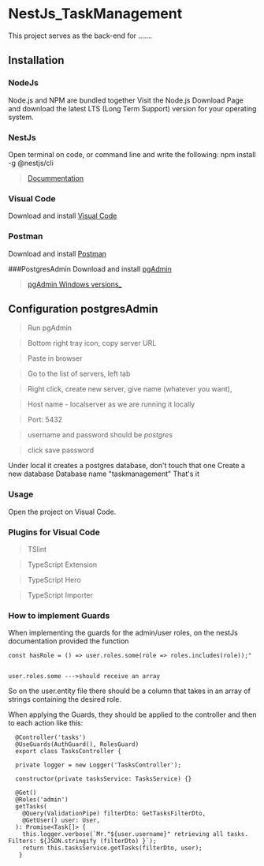 # NestJs_TaskManagement
This project serves as the back-end for .......

## Installation

### NodeJs

Node.js and NPM are bundled together
Visit the Node.js Download Page and download the latest LTS (Long Term Support) version for your operating system.

### NestJs

Open terminal on code, or command line and write the following:
    npm install -g @nestjs/cli

>[Docummentation]([https://docs.nestjs.com])

### Visual Code 

Download and install [Visual Code]([https://code.visualstudio.com/download]) 

### Postman
Download and install [Postman]([https://www.getpostman.com/downloads/])

###PostgresAdmin
Download and install [pgAdmin]([https://www.pgadmin.org/download/]) 
> [pgAdmin Windows versions_]([https://www.postgresql.org/download/windows/])

## Configuration postgresAdmin

>Run pgAdmin

>Bottom right tray icon, copy server URL

>Paste in browser

>Go to the list of servers, left tab

>Right click, create new server, give name (whatever you want), 

>Host name - localserver as we are running it locally

>Port: 5432   

>username and password should be _postgres_

>click save password

Under local it creates a postgres database, don't touch that one
Create a new database
Database name "taskmanagement"
That's it 

### Usage

Open the project on Visual Code. 

### Plugins for Visual Code

>TSlint

>TypeScript Extension 

>TypeScript Hero

>TypeScript Importer

### How to implement Guards

When implementing the guards for the admin/user roles, on the nestJs documentation provided the function

    const hasRole = () => user.roles.some(role => roles.includes(role));"


    user.roles.some --->should receive an array

So on the user.entity file there should be a column that takes in an array of strings containing the desired role.

When applying the Guards, they should be applied to the controller and then to each action like this:

  
      @Controller('tasks')
      @UseGuards(AuthGuard(), RolesGuard)
      export class TasksController {

      private logger = new Logger('TasksController');

      constructor(private tasksService: TasksService) {}

      @Get()
      @Roles('admin')
      getTasks(
        @Query(ValidationPipe) filterDto: GetTasksFilterDto,
        @GetUser() user: User,
      ): Promise<Task[]> {
        this.logger.verbose(`Mr."${user.username}" retrieving all tasks. Filters: ${JSON.stringify (filterDto) }`);
        return this.tasksService.getTasks(filterDto, user);
       } 
